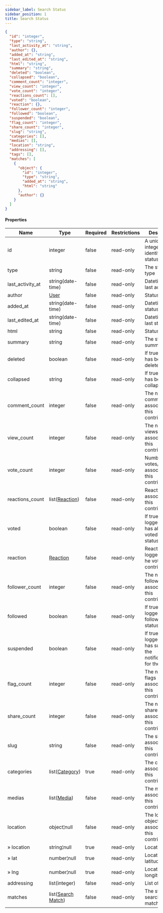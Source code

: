 ```yaml
---
sidebar_label: Search Status
sidebar_position: 1
title: Search Status
---
```


```json
{
  "id": "integer",
  "type": "string",
  "last_activity_at": "string",
  "author": {},
  "added_at": "string",
  "last_edited_at": "string",
  "html": "string",
  "summary": "string",
  "deleted": "boolean",
  "collapsed": "boolean",
  "comment_count": "integer",
  "view_count": "integer",
  "vote_count": "integer",
  "reactions_count": [],
  "voted": "boolean",
  "reaction": {},
  "follower_count": "integer",
  "followed": "boolean",
  "suspended": "boolean",
  "flag_count": "integer",
  "share_count": "integer",
  "slug": "string",
  "categories": [],
  "medias": [],
  "location": "string",
  "addressing": [],
  "tags": [],
  "matches": [
    {
      "object": {
        "id": "integer",
        "type": "string",
        "added_at": "string",
        "html": "string"
      },
      "author": {}
    }
  ]
}

```

#### Properties

| Name             | Type                                                             | Required | Restrictions | Description                                                             |
|------------------|------------------------------------------------------------------|----------|--------------|-------------------------------------------------------------------------|
| id               | integer                                                          | false    | read-only    | A unique integer value identifying this status                          |
| type             | string                                                           | false    | read-only    | The status type                                                         |
| last_activity_at | string(date-time)                                                | false    | read-only    | Datetime of last activity                                               |
| author           | [User](/docs/apireference/v2/schemas/user)                       | false    | read-only    | Status author                                                           |
| added_at         | string(date-time)                                                | false    | read-only    | Datetime of status creation                                             |
| last_edited_at   | string(date-time)                                                | false    | read-only    | Datetime of last status edit                                            |
| html             | string                                                           | false    | read-only    | Status html                                                             |
| summary          | string                                                           | false    | read-only    | The status summary                                                      |
| deleted          | boolean                                                          | false    | read-only    | If true, status has been deleted                                        |
| collapsed        | string                                                           | false    | read-only    | If true, status has been collapsed                                      |
| comment_count    | integer                                                          | false    | read-only    | The number of comments associated to this contribution                  |
| view_count       | integer                                                          | false    | read-only    | The number of views associated to this contribution                     |
| vote_count       | integer                                                          | false    | read-only    | Number of votes/reactions associated to this contribution               |
| reactions_count  | list([Reaction](/docs/apireference/v2/schemas/reaction))         | false    | read-only    | Reactions associated to this contribution                               |
| voted            | boolean                                                          | false    | read-only    | If true, the logged user has already voted the status                   |
| reaction         | [Reaction](/docs/apireference/v2/schemas/reaction)               | false    | read-only    | Reaction of the logged user (if he voted this contribution)             |
| follower_count   | integer                                                          | false    | read-only    | The number of followers associated to this contribution                 |
| followed         | boolean                                                          | false    | read-only    | If true, the logged user follows the status                             |
| suspended        | boolean                                                          | false    | read-only    | If true, the logged user has suspended the notifications for the status |
| flag_count       | integer                                                          | false    | read-only    | The number of flags associated to this contribution                     |
| share_count      | integer                                                          | false    | read-only    | The number of shares associated to this contribution                    |
| slug             | string                                                           | false    | read-only    | The slug associated to this contribution                                |
| categories       | list([Category](/docs/apireference/v2/schemas/category))         | true     | read-only    | The categories associated to this contribution                          |
| medias           | list([Media](/docs/apireference/v2/schemas/media))               | false    | read-only    | The medias associated to this contribution                              |
| location         | object¦null                                                      | false    | read-only    | The location object associated to this contribution                     |
| » location       | string¦null                                                      | true     | read-only    | Location name                                                           |
| » lat            | number¦null                                                      | true     | read-only    | Location latitude                                                       |
| » lng            | number¦null                                                      | true     | read-only    | Location longitude                                                      |
| addressing       | list(integer)                                                    | false    | read-only    | List of [Tag](/docs/apireference/v2/schemas/tag) ids                    |
| matches          | list([Search Match](/docs/apireference/v2/schemas/search_match)) | false    | read-only    | The status search matches                                               |
